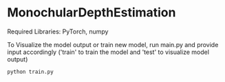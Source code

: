 # MonochularDepthEstimation

Required Libraries:
PyTorch, numpy

To Visualize the model output or train new model, run main.py and provide input accordingly ('train' to train the model and 'test' to visualize model output)

```
python train.py
```
